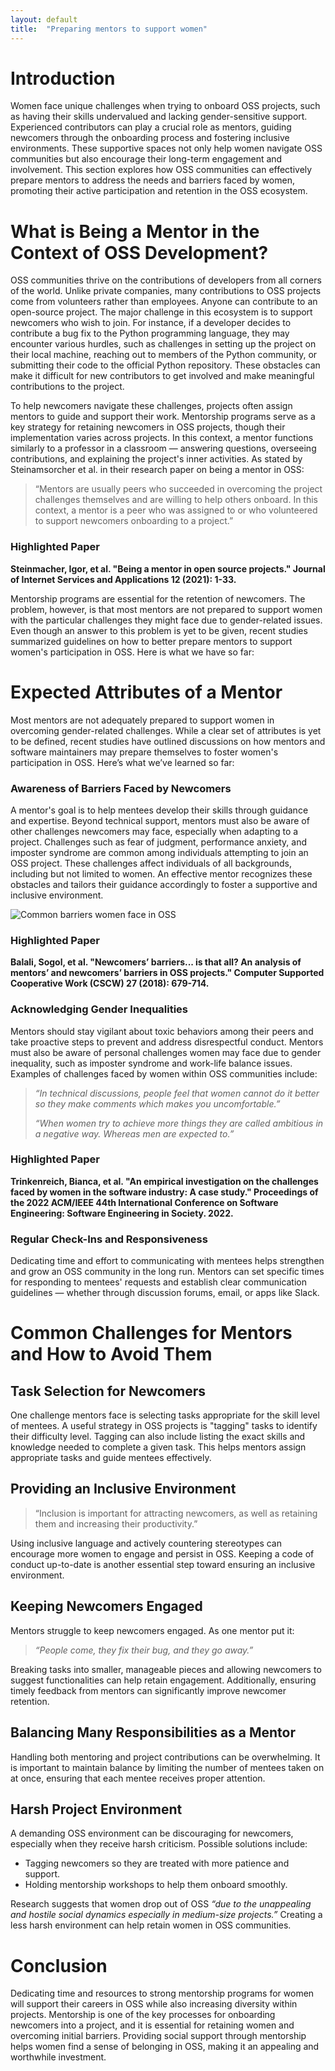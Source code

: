 ```yaml
---
layout: default
title:  "Preparing mentors to support women"
---
```


# Introduction
Women face unique challenges when trying to onboard OSS projects, such as having their skills undervalued and lacking gender-sensitive support. Experienced contributors can play a crucial role as mentors, guiding newcomers through the onboarding process and fostering inclusive environments. These supportive spaces not only help women navigate OSS communities but also encourage their long-term engagement and involvement. This section explores how OSS communities can effectively prepare mentors to address the needs and barriers faced by women, promoting their active participation and retention in the OSS ecosystem.

# What is Being a Mentor in the Context of OSS Development?
OSS communities thrive on the contributions of developers from all corners of the world. Unlike private companies, many contributions to OSS projects come from volunteers rather than employees. Anyone can contribute to an open-source project. The major challenge in this ecosystem is to support newcomers who wish to join. For instance, if a developer decides to contribute a bug fix to the Python programming language, they may encounter various hurdles, such as challenges in setting up the project on their local machine, reaching out to members of the Python community, or submitting their code to the official Python repository. These obstacles can make it difficult for new contributors to get involved and make meaningful contributions to the project.

To help newcomers navigate these challenges, projects often assign mentors to guide and support their work. Mentorship programs serve as a key strategy for retaining newcomers in OSS projects, though their implementation varies across projects. In this context, a mentor functions similarly to a professor in a classroom — answering questions, overseeing contributions, and explaining the project's inner activities. As stated by Steinamsorcher et al. in their research paper on being a mentor in OSS:

> “Mentors are usually peers who succeeded in overcoming the project challenges themselves and are willing to help others onboard. In this context, a mentor is a peer who was assigned to or who volunteered to support newcomers onboarding to a project.”

### Highlighted Paper
**Steinmacher, Igor, et al. "Being a mentor in open source projects." Journal of Internet Services and Applications 12 (2021): 1-33.**

Mentorship programs are essential for the retention of newcomers. The problem, however, is that most mentors are not prepared to support women with the particular challenges they might face due to gender-related issues. Even though an answer to this problem is yet to be given, recent studies summarized guidelines on how to better prepare mentors to support women's participation in OSS. Here is what we have so far:

# Expected Attributes of a Mentor
Most mentors are not adequately prepared to support women in overcoming gender-related challenges. While a clear set of attributes is yet to be defined, recent studies have outlined discussions on how mentors and software maintainers may prepare themselves to foster women's participation in OSS. Here’s what we’ve learned so far:

### Awareness of Barriers Faced by Newcomers
A mentor's goal is to help mentees develop their skills through guidance and expertise. Beyond technical support, mentors must also be aware of other challenges newcomers may face, especially when adapting to a project. Challenges such as fear of judgment, performance anxiety, and imposter syndrome are common among individuals attempting to join an OSS project. These challenges affect individuals of all backgrounds, including but not limited to women. An effective mentor recognizes these obstacles and tailors their guidance accordingly to foster a supportive and inclusive environment.

![Common barriers women face in OSS](Figure3.8-BiancaThesis)

### Highlighted Paper
**Balali, Sogol, et al. "Newcomers’ barriers... is that all? An analysis of mentors’ and newcomers’ barriers in OSS projects." Computer Supported Cooperative Work (CSCW) 27 (2018): 679-714.**

### Acknowledging Gender Inequalities
Mentors should stay vigilant about toxic behaviors among their peers and take proactive steps to prevent and address disrespectful conduct. Mentors must also be aware of personal challenges women may face due to gender inequality, such as imposter syndrome and work-life balance issues. Examples of challenges faced by women within OSS communities include:

> *“In technical discussions, people feel that women cannot do it better so they make comments which makes you uncomfortable.”*
>
> *“When women try to achieve more things they are called ambitious in a negative way. Whereas men are expected to.”*

### Highlighted Paper
**Trinkenreich, Bianca, et al. "An empirical investigation on the challenges faced by women in the software industry: A case study." Proceedings of the 2022 ACM/IEEE 44th International Conference on Software Engineering: Software Engineering in Society. 2022.**

### Regular Check-Ins and Responsiveness
Dedicating time and effort to communicating with mentees helps strengthen and grow an OSS community in the long run. Mentors can set specific times for responding to mentees' requests and establish clear communication guidelines — whether through discussion forums, email, or apps like Slack.

# Common Challenges for Mentors and How to Avoid Them

## Task Selection for Newcomers
One challenge mentors face is selecting tasks appropriate for the skill level of mentees. A useful strategy in OSS projects is "tagging" tasks to identify their difficulty level. Tagging can also include listing the exact skills and knowledge needed to complete a given task. This helps mentors assign appropriate tasks and guide mentees effectively.

## Providing an Inclusive Environment
> “Inclusion is important for attracting newcomers, as well as retaining them and increasing their productivity.”

Using inclusive language and actively countering stereotypes can encourage more women to engage and persist in OSS. Keeping a code of conduct up-to-date is another essential step toward ensuring an inclusive environment.

## Keeping Newcomers Engaged
Mentors struggle to keep newcomers engaged. As one mentor put it:

> *“People come, they fix their bug, and they go away.”*

Breaking tasks into smaller, manageable pieces and allowing newcomers to suggest functionalities can help retain engagement. Additionally, ensuring timely feedback from mentors can significantly improve newcomer retention.

## Balancing Many Responsibilities as a Mentor
Handling both mentoring and project contributions can be overwhelming. It is important to maintain balance by limiting the number of mentees taken on at once, ensuring that each mentee receives proper attention.

## Harsh Project Environment
A demanding OSS environment can be discouraging for newcomers, especially when they receive harsh criticism. Possible solutions include:
- Tagging newcomers so they are treated with more patience and support.
- Holding mentorship workshops to help them onboard smoothly.

Research suggests that women drop out of OSS *“due to the unappealing and hostile social dynamics especially in medium-size projects.”* Creating a less harsh environment can help retain women in OSS communities.

# Conclusion
Dedicating time and resources to strong mentorship programs for women will support their careers in OSS while also increasing diversity within projects. Mentorship is one of the key processes for onboarding newcomers into a project, and it is essential for retaining women and overcoming initial barriers. Providing social support through mentorship helps women find a sense of belonging in OSS, making it an appealing and worthwhile investment.

